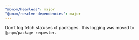 ```yaml
---
"@pnpm/headless": major
"@pnpm/resolve-dependencies": major
---
```


Don't log fetch statuses of packages. This logging was moved to `@pnpm/package-requester`.
